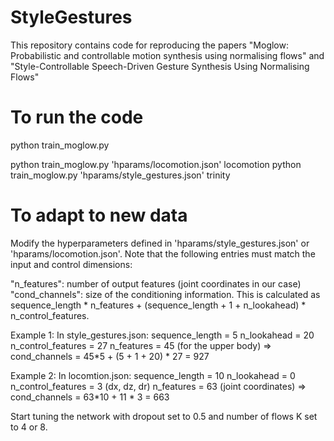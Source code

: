 # StyleGestures

This repository contains code for reproducing the papers "Moglow: Probabilistic and controllable motion synthesis using normalising flows" and "Style-Controllable Speech-Driven Gesture Synthesis Using Normalising Flows"

To run the code
===============
python train_moglow.py <hparams> <dataset>
  
python train_moglow.py 'hparams/locomotion.json' locomotion
python train_moglow.py 'hparams/style_gestures.json' trinity


To adapt to new data
====================
Modify the hyperparameters defined in 'hparams/style_gestures.json' or 'hparams/locomotion.json'. Note that the following entries must match the input and control dimensions:

"n_features": number of output features (joint coordinates in our case)
"cond_channels": size of the conditioning information. This is calculated as sequence_length * n_features + (sequence_length + 1 + n_lookahead) * n_control_features.

Example 1: In style_gestures.json:
sequence_length = 5
n_lookahead = 20
n_control_features = 27
n_features = 45 (for the upper body)
=> cond_channels = 45*5 + (5 + 1 + 20) * 27 = 927


Example 2: In locomtion.json:
sequence_length = 10
n_lookahead = 0
n_control_features = 3 (dx, dz, dr)
n_features = 63 (joint coordinates)
=> cond_channels = 63*10 + 11 * 3 = 663

Start tuning the network with dropout set to 0.5 and number of flows K set to 4 or 8. 
